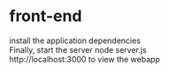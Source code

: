 # front-end <br />
install the application dependencies <br />
Finally, start the server node server.js <br />
http://localhost:3000 to view the webapp

